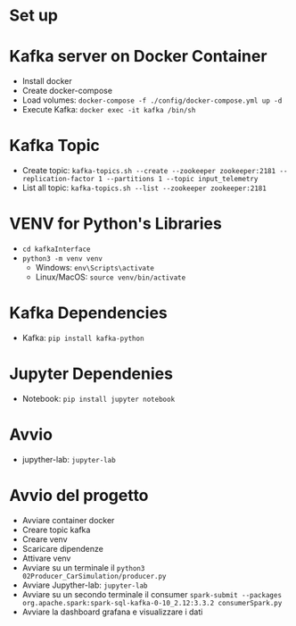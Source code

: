 # Set up

# Kafka server on Docker Container

-   Install docker
-   Create docker-compose
-   Load volumes: `docker-compose -f ./config/docker-compose.yml up -d`
-   Execute Kafka: `docker exec -it kafka /bin/sh`

# Kafka Topic

-   Create topic: `kafka-topics.sh --create --zookeeper zookeeper:2181 --replication-factor 1 --partitions 1 --topic input_telemetry`
-   List all topic: `kafka-topics.sh --list --zookeeper zookeeper:2181`

# VENV for Python's Libraries

-   `cd kafkaInterface`
-   `python3 -m venv venv`
    -   Windows: `env\Scripts\activate`
    -   Linux/MacOS: `source venv/bin/activate`

# Kafka Dependencies

-   Kafka: `pip install kafka-python`

# Jupyter Dependenies

-   Notebook: `pip install jupyter notebook`

# Avvio

-   jupyther-lab: `jupyter-lab`

# Avvio del progetto
-   Avviare container docker
-   Creare topic kafka
-   Creare venv
-   Scaricare dipendenze
-   Attivare venv
-   Avviare su un terminale il `python3 02Producer_CarSimulation/producer.py`
-   Avviare Jupyther-lab: `jupyter-lab`
-   Avviare su un secondo terminale il consumer `spark-submit --packages org.apache.spark:spark-sql-kafka-0-10_2.12:3.3.2 consumerSpark.py`
-   Avviare la dashboard grafana e visualizzare i dati
